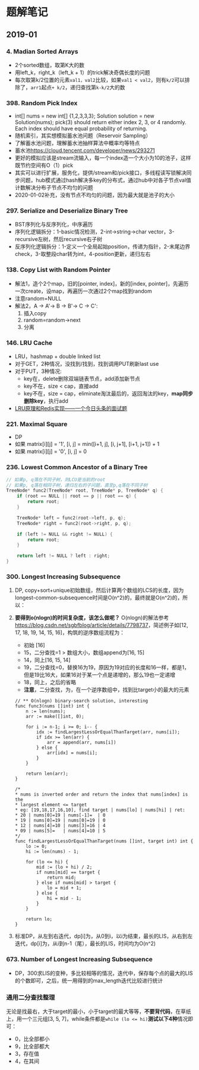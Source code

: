 # 题解笔记

## 2019-01

### 4. Madian Sorted Arrays

- 2个sorted数组，取第K大的数
- 用left_k，right_k（left_k + 1）的trick解决奇偶长度的问题
- 每次取第k/2位置的元素`val1，val2`比较，如果`val1 < val2`，则有`k/2`可以排除了，`arr1`起点`+ k/2`，递归查找第`k-k/2`大的数

### 398. Random Pick Index

- int[] nums = new int[] {1,2,3,3,3};
Solution solution = new Solution(nums);
pick(3) should return either index 2, 3, or 4 randomly. Each index should have equal probability of returning.
- 随机索引，其实想模拟蓄水池问题（Reservoir Sampling）
- 了解蓄水池问题，理解蓄水池抽样算法中概率均等特点
- 蓄水池<https://cloud.tencent.com/developer/news/293271>
- 更好的模拟应该是stream流输入，每一个index造一个大小为10的池子，这样既节约空间有O（1）pick
- 其实可以进行扩展，服务化，提供/stream和/pick接口，多线程读写锁解决同步问题，hub模式通过hash解决多key的分布式，通过hub中对各子节点val值计数解决分布子节点不均匀的问题
- 2020-01-02补充，没有节点不均匀的问题，因为最大就是池子的大小

### 297. Serialize and Deserialize Binary Tree

- BST序列化与反序列化，中序遍历
- 序列化逻辑拆分：1-basic情况检测，2-int->string->char vector，3-recursive左树，然后recursive右子树
- 反序列化逻辑拆分：1-定义一个全局起始position，传递为指针，2-末尾边界check，3-取整段char转为int，4-position更新，递归左右

### 138. Copy List with Random Pointer

- 解法1，造个2个map，旧的[pointer, index]，新的[index, pointer]，先遍历一次create，设map，再遍历一次通过2个map找到random
- 注意random=NULL
- 解法2，A -> A'-> B -> B'-> C -> C':
    1. 插入copy
    2. random=random->next
    3. 分离

### 146. LRU Cache

- LRU，hashmap + double linked list
- 对于GET，2种情况，没找到/找到，找到调用PUT刷新last use
- 对于PUT，3种情况:
  - key在，delete删除双端链表节点，add添加新节点
  - key不在，size < cap，直接add
  - key不在，size = cap，eliminate淘汰最后的，返回淘汰的key，**map同步删除key**，执行add
- [LRU原理和Redis实现——一个今日头条的面试题](https://zhuanlan.zhihu.com/p/34133067?utm_source=wechat_session&utm_medium=social&utm_oi=28320779468800)

### 221. Maximal Square

- DP
- 如果 matrix[i][j] = '1', [i, j] = min([i+1, j], [i, j+1], [i+1, j+1]) + 1
- 如果 matrix[i][j] = '0', [i, j] = 0

### 236. Lowest Common Ancestor of a Binary Tree

```c++
// 如果p, q落在不同子树，则LCU是当前的root
// 如果p, q落在相同子树，递归左右的子问题，直至p,q落在不同子树
TreeNode* func2(TreeNode* root, TreeNode* p, TreeNode* q) {
    if (root == NULL || root == p || root == q) {
        return root;
    }

    TreeNode* left = func2(root->left, p, q);
    TreeNode* right = func2(root->right, p, q);

    if (left != NULL && right != NULL) {
        return root;
    }

    return left != NULL ? left : right;
}
```

### 300. Longest Increasing Subsequence

1. DP, copy+sort+unique初始数组，然后计算两个数组的LCS的长度，因为longest-common-subsequence时间是O(n^2)的，最终就是O(n^2)的，所以：
2. **要得到o(nlogn)的时间复杂度，该怎么做呢？** O(nlogn)的解法参考<https://blog.csdn.net/sgbfblog/article/details/7798737>，简述例子如[12, 17, 18, 19, 14, 15, 16]，构筑的逆序数组流程为：
    - 初始 [16]
    - 15，二分查找=1 > 数组大小，数组append为[16, 15]
    - 14，同上[16, 15, 14]
    - 19，二分查找=0，替换16为19，原因为19对应的长度和16一样，都是1，但是19比16大，如果16对于某一个点是递增的，那么19也一定递增
    - 18，同上，之后的省略
    - **注意**，二分查找，为，在一个逆序数组中，找到比target小的最大的元素

    ```golang
    // ** O(nlogn) binary-search solution, interesting
    func func3(nums []int) int {
        n := len(nums);
        arr := make([]int, 0);

        for i := n-1; i >= 0; i-- {
            idx := findLargestLessOrEqualThanTarget(arr, nums[i]);
            if idx >= len(arr) {
                arr = append(arr, nums[i])
            } else {
                arr[idx] = nums[i];
            }
        }

        return len(arr);
    }

    /* 
    * nums is inverted order and return the index that nums[index] is the
    * largest element <= target
    * eg: [19,18,17,16,10], find target | nums[lo] | nums[hi] | ret:
    * 20 | nums[0]=19 | nums[-1]=  | 0
    * 19 | nums[0]=19 | nums[0]=19 | 0
    * 12 | nums[4]=10 | nums[3]=16 | 4
    * 09 | nums[5]=   | nums[4]=10 | 5
    */
    func findLargestLessOrEqualThanTarget(nums []int, target int) int {
        lo := 0;
        hi := len(nums) - 1;

        for (lo <= hi) {
            mid := (lo + hi) / 2;
            if nums[mid] == target {
                return mid;
            } else if nums[mid] > target {
                lo = mid + 1;
            } else {
                hi = mid - 1;
            }
        }

        return lo;
    }
    ```
3. 标准DP，从左到右迭代，dp[i]为，从0到i，以i为结束，最长的LIS，从右到左迭代，dp[i]为，从i到n-1（尾），最长的LIS，时间均为O(n^2)

### 673. Number of Longest Increasing Subsequence

- DP，300求LIS的变种，多比较相等的情况，迭代中，保存每个点的最大的LIS的个数即可，之后，统一用得到的max_length迭代比较进行统计


### 通用二分查找整理

无论是找最右，大于target的最小，小于target的最大等等，**不要背代码**，在草纸上，用一个三元组[3, 5, 7]，while条件都是`while (lo <= hi)`**测试以下4种**情况即可：

- 0，比全部都小
- 9，比全部都大
- 3，存在值
- 4，在其间
